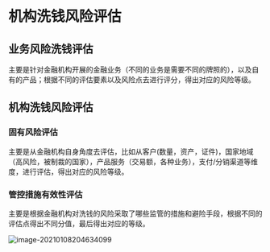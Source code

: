 # 机构洗钱风险评估

## 业务风险洗钱评估

主要是针对金融机构开展的金融业务（不同的业务是需要不同的牌照的），以及自有的产品；根据不同的评估要素以及风险点去进行评分，得出对应的风险等级。

## 机构洗钱风险评估

### 固有风险评估

主要是从金融机构自身角度去评估，比如从客户(数量，资产，证件)，国家地域（高风险，被制裁的国家），产品服务（交易额，各种业务），支付/分销渠道等维度，进行评估，得出对应的风险等级。

### 	管控措施有效性评估

主要是根据金融机构对洗钱的风险采取了哪些监管的措施和避险手段，根据不同的评估点得出不同分值，最后得出对应的等级。

![image-20210108204634099](https://gitee.com/claa/tuci/raw/master/img/image-20210108204634099.png)

